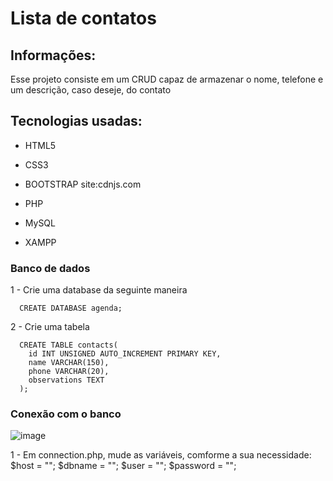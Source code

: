 # Lista de contatos
## Informações:
Esse projeto consiste em um CRUD capaz de armazenar o nome, telefone e um descrição, caso deseje, do contato

## Tecnologias usadas:

- HTML5
  
- CSS3
  
- BOOTSTRAP site:cdnjs.com
  
- PHP
  
- MySQL
  
- XAMPP

### Banco de dados

1 - Crie uma database da seguinte maneira 
```Mysql
  CREATE DATABASE agenda;  
```

2 - Crie uma tabela
```Mysql
  CREATE TABLE contacts(
    id INT UNSIGNED AUTO_INCREMENT PRIMARY KEY,
    name VARCHAR(150),
    phone VARCHAR(20),
    observations TEXT
  );  
```

### Conexão com o banco

![image](https://github.com/user-attachments/assets/5d5fe9e9-1b92-44c7-a255-e3a796af5bf9)

1 - Em connection.php, mude as variáveis, comforme a sua necessidade: 
    $host = "";
    $dbname = "";
    $user = "";
    $password = ""; 
  

